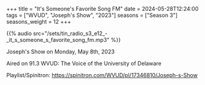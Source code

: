 +++
title = "It's Someone's Favorite Song FM"
date = 2024-05-28T12:24:00
tags = ["WVUD", "Joseph's Show", "2023"]
seasons = ["Season 3"]
seasons_weight = 12
+++

{{% audio src="/sets/tin_radio_s3_e12_-_it_s_someone_s_favorite_song_fm.mp3" %}}

Joseph's Show on Monday, May 8th, 2023

Aired on 91.3 WVUD: The Voice of the University of Delaware

Playlist/Spinitron: https://spinitron.com/WVUD/pl/17346810/Joseph-s-Show

